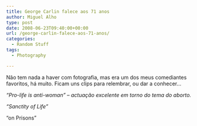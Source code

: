 ```yaml
---
title: George Carlin falece aos 71 anos
author: Miguel Alho
type: post
date: 2008-06-23T09:40:00+00:00
url: /george-carlin-falece-aos-71-anos/
categories:
  - Random Stuff
tags:
  - Photography

---
```

Não tem nada a haver com fotografia, mas era um dos meus comediantes favoritos, há muito. Ficam uns clips para relembrar, ou dar a conhecer&#8230;

_&#8220;Pro-life is anti-woman&#8221; &#8211; actuação excelente em torno do tema do aborto._

_&#8220;Sanctity of Life&#8221;_

&#8220;on Prisons&#8221;
